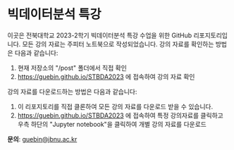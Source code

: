 # 빅데이터분석 특강 

이곳은 전북대학교 2023-2학기 빅데이터분석 특강 수업을 위한 GitHub 리포지토리입니다. 모든 강의 자료는 주피터 노트북으로 작성되었습니다. 강의 자료를 확인하는 방법은 다음과 같습니다:

1. 현재 저장소의 "/post" 폴더에서 직접 확인
2. https://guebin.github.io/STBDA2023 에 접속하여 강의 자료 확인

강의 자료를 다운로드하는 방법은 다음과 같습니다:

1. 이 리포지토리를 직접 클론하여 모든 강의 자료를 다운로드 받을 수 있습니다.
2. https://guebin.github.io/STBDA2023 에 접속하여 특정 강의자료를 클릭하고 우측 하단의 "Jupyter notebook"을 클릭하여 개별 강의 자료를 다운로드 

**문의**: guebin@jbnu.ac.kr